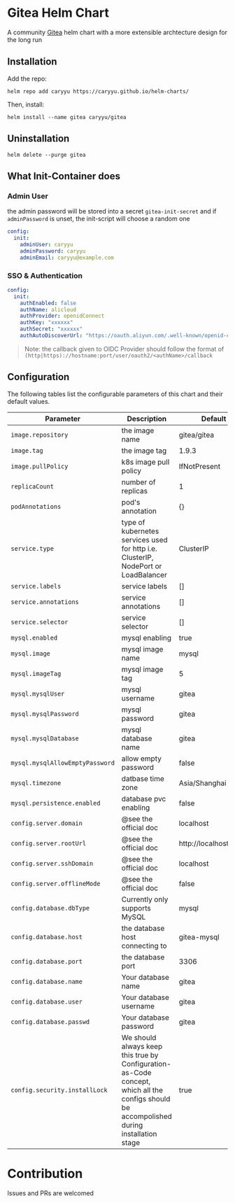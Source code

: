 # Gitea Helm Chart

A community [Gitea](https://gitea.com/) helm chart with a more extensible archtecture design for the long run 

## Installation

Add the repo:

```shell
helm repo add caryyu https://caryyu.github.io/helm-charts/
```

Then, install: 

```shell
helm install --name gitea caryyu/gitea
```

## Uninstallation

```shell
helm delete --purge gitea
```

## What Init-Container does

### Admin User

the admin password will be stored into a secret `gitea-init-secret` and if `adminPassword` is unset, the init-script will choose a random one

```yaml
config:
  init:
    adminUser: caryyu
    adminPassword: caryyu
    adminEmail: caryyu@example.com
```

### SSO & Authentication

```yaml
config:
  init:
    authEnabled: false
    authName: alicloud
    authProvider: openidConnect
    authKey: "xxxxxx"
    authSecret: "xxxxxx"
    authAutoDiscoverUrl: "https://oauth.aliyun.com/.well-known/openid-configuration"
```

> Note: the callback given to OIDC Provider should follow the format of 
`(http|https)://hostname:port/user/oauth2/<authName>/callback`

## Configuration
The following tables list the configurable parameters of this chart and their default values.

Parameter                        | Description                            | Default                                                   
------------------------------   | -------------------------------------- | ----------------------------------------------------------
`image.repository`               | the image name                         | gitea/gitea                                               
`image.tag`                      | the image tag                          | 1.9.3                                                     
`image.pullPolicy`               | k8s image pull policy                  | IfNotPresent                                              
`replicaCount`                   | number of replicas                     | 1                                                         
`podAnnotations`                 | pod's annotation                       | {}                                                        
`service.type`                   | type of kubernetes services used for http i.e. ClusterIP, NodePort or LoadBalancer                           | ClusterIP                                                 
`service.labels`                 | service labels                         | []                                                        
`service.annotations`            | service annotations                    | []                                                        
`service.selector`               | service selector                       | []                                                        
`mysql.enabled`                  | mysql enabling                         | true                                                      
`mysql.image`                    | mysql image name                       | mysql                                                     
`mysql.imageTag`                 | mysql image tag                        | 5                                                         
`mysql.mysqlUser`                | mysql username                         | gitea                                                     
`mysql.mysqlPassword`            | mysql password                         | gitea                                                     
`mysql.mysqlDatabase`            | mysql database name                    | gitea                                                     
`mysql.mysqlAllowEmptyPassword`  | allow empty password                   | false                                                     
`mysql.timezone`                 | datbase time zone                      | Asia/Shanghai                                             
`mysql.persistence.enabled`      | database pvc enabling                  | false                                                     
`config.server.domain`           | @see the official doc                                      | localhost                                                 
`config.server.rootUrl`          | @see the official doc                                      | http://localhost:3000                                     
`config.server.sshDomain`        | @see the official doc                                      | localhost                                                 
`config.server.offlineMode`      |  @see the official doc                                     | false                                                     
`config.database.dbType`         | Currently only supports MySQL                                      | mysql                                                     
`config.database.host`           | the database host connecting to                                     | gitea-mysql                                               
`config.database.port`           | the database port                                      | 3306                                                      
`config.database.name`           | Your database name                                     | gitea                                                     
`config.database.user`           | Your database username                                      | gitea                                                     
`config.database.passwd`         | Your database password                                      | gitea                                                     
`config.security.installLock`    | We should always keep this true by Configuration-as-Code concept, which all the configs should be accompolished during installation stage                                     | true                                                      

# Contribution

Issues and PRs are welcomed